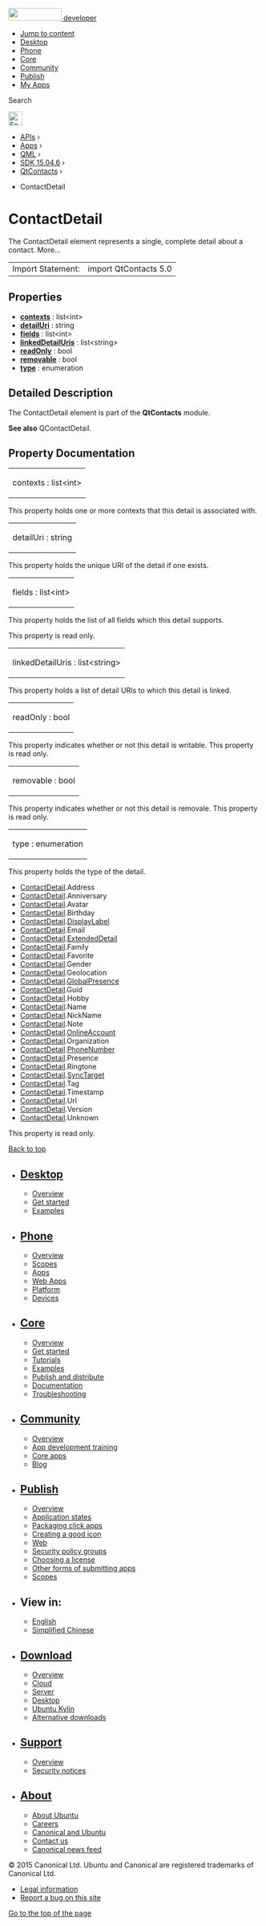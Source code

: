<a href="https://developer.ubuntu.com/" class="logo-ubuntu"><img src="https://developer.ubuntu.com/assets/sites/ubuntu/latest/u/img/logos/logo-ubuntu-orange.svg" width="106" height="25" /> <span>developer</span></a>

-   [Jump to content](index.html#main-content)
-   [Desktop](https://developer.ubuntu.com/en/desktop/)
-   [Phone](https://developer.ubuntu.com/en/phone/)
-   [Core](https://developer.ubuntu.com/core)
-   [Community](https://developer.ubuntu.com/en/community/)
-   [Publish](https://developer.ubuntu.com/en/publish/)
-   [My Apps](https://myapps.developer.ubuntu.com/)

Search

<img src="https://developer.ubuntu.com/assets/sites/ubuntu/latest/u/img/search-white.svg" alt="Search" height="28" />

-   [APIs](../../../../index.html) ›
-   [Apps](../../../index.html) ›
-   [QML](../../index.html) ›
-   [SDK 15.04.6](../index.html) ›
-   [QtContacts](../QtContacts/index.html) ›

<!-- -->

-   ContactDetail

ContactDetail
=============

<span class="subtitle"></span>
The ContactDetail element represents a single, complete detail about a contact. More...

|                   |                       |
|-------------------|-----------------------|
| Import Statement: | import QtContacts 5.0 |

<span id="properties"></span>
Properties
----------

-   ****[contexts](index.html#contexts-prop)**** : list&lt;int&gt;
-   ****[detailUri](index.html#detailUri-prop)**** : string
-   ****[fields](index.html#fields-prop)**** : list&lt;int&gt;
-   ****[linkedDetailUris](index.html#linkedDetailUris-prop)**** : list&lt;string&gt;
-   ****[readOnly](index.html#readOnly-prop)**** : bool
-   ****[removable](index.html#removable-prop)**** : bool
-   ****[type](index.html#type-prop)**** : enumeration

<span id="details"></span>
Detailed Description
--------------------

The ContactDetail element is part of the **QtContacts** module.

**See also** QContactDetail.

Property Documentation
----------------------

<table>
<colgroup>
<col width="100%" />
</colgroup>
<tbody>
<tr class="odd">
<td><p><span id="contexts-prop"></span><span class="name">contexts</span> : <span class="type">list</span>&lt;<span class="type">int</span>&gt;</p></td>
</tr>
</tbody>
</table>

This property holds one or more contexts that this detail is associated with.

<table>
<colgroup>
<col width="100%" />
</colgroup>
<tbody>
<tr class="odd">
<td><p><span id="detailUri-prop"></span><span class="name">detailUri</span> : <span class="type">string</span></p></td>
</tr>
</tbody>
</table>

This property holds the unique URI of the detail if one exists.

<table>
<colgroup>
<col width="100%" />
</colgroup>
<tbody>
<tr class="odd">
<td><p><span id="fields-prop"></span><span class="name">fields</span> : <span class="type">list</span>&lt;<span class="type">int</span>&gt;</p></td>
</tr>
</tbody>
</table>

This property holds the list of all fields which this detail supports.

This property is read only.

<table>
<colgroup>
<col width="100%" />
</colgroup>
<tbody>
<tr class="odd">
<td><p><span id="linkedDetailUris-prop"></span><span class="name">linkedDetailUris</span> : <span class="type">list</span>&lt;<span class="type">string</span>&gt;</p></td>
</tr>
</tbody>
</table>

This property holds a list of detail URIs to which this detail is linked.

<table>
<colgroup>
<col width="100%" />
</colgroup>
<tbody>
<tr class="odd">
<td><p><span id="readOnly-prop"></span><span class="name">readOnly</span> : <span class="type">bool</span></p></td>
</tr>
</tbody>
</table>

This property indicates whether or not this detail is writable. This property is read only.

<table>
<colgroup>
<col width="100%" />
</colgroup>
<tbody>
<tr class="odd">
<td><p><span id="removable-prop"></span><span class="name">removable</span> : <span class="type">bool</span></p></td>
</tr>
</tbody>
</table>

This property indicates whether or not this detail is removale. This property is read only.

<table>
<colgroup>
<col width="100%" />
</colgroup>
<tbody>
<tr class="odd">
<td><p><span id="type-prop"></span><span class="name">type</span> : <span class="type">enumeration</span></p></td>
</tr>
</tbody>
</table>

This property holds the type of the detail.

-   [ContactDetail](index.html).Address
-   [ContactDetail](index.html).Anniversary
-   [ContactDetail](index.html).Avatar
-   [ContactDetail](index.html).Birthday
-   [ContactDetail](index.html).[DisplayLabel](../QtContacts.DisplayLabel/index.html)
-   [ContactDetail](index.html).Email
-   [ContactDetail](index.html).[ExtendedDetail](../QtContacts.ExtendedDetail/index.html)
-   [ContactDetail](index.html).Family
-   [ContactDetail](index.html).Favorite
-   [ContactDetail](index.html).Gender
-   [ContactDetail](index.html).Geolocation
-   [ContactDetail](index.html).[GlobalPresence](../QtContacts.GlobalPresence/index.html)
-   [ContactDetail](index.html).Guid
-   [ContactDetail](index.html).Hobby
-   [ContactDetail](index.html).Name
-   [ContactDetail](index.html).NickName
-   [ContactDetail](index.html).Note
-   [ContactDetail](index.html).[OnlineAccount](../QtContacts.OnlineAccount/index.html)
-   [ContactDetail](index.html).Organization
-   [ContactDetail](index.html).[PhoneNumber](../QtContacts.PhoneNumber/index.html)
-   [ContactDetail](index.html).Presence
-   [ContactDetail](index.html).Ringtone
-   [ContactDetail](index.html).[SyncTarget](../QtContacts.SyncTarget/index.html)
-   [ContactDetail](index.html).Tag
-   [ContactDetail](index.html).Timestamp
-   [ContactDetail](index.html).Url
-   [ContactDetail](index.html).Version
-   [ContactDetail](index.html).Unknown

This property is read only.

[Back to top](index.html#)

-   [Desktop](https://developer.ubuntu.com/en/desktop/)
    ---------------------------------------------------

    -   [Overview](https://developer.ubuntu.com/en/desktop/)
    -   [Get started](http://snapcraft.io/?utm_source=developer.ubuntu.com&utm_medium=devportal&utm_term=snaps%20snapcraft%20desktop&utm_content=menu&utm_campaign=duc_snappers)
    -   [Examples](https://github.com/ubuntu/snappy-playpen)

-   [Phone](https://developer.ubuntu.com/en/phone/)
    -----------------------------------------------

    -   [Overview](https://developer.ubuntu.com/en/phone/)
    -   [Scopes](https://developer.ubuntu.com/en/phone/scopes/)
    -   [Apps](https://developer.ubuntu.com/en/phone/apps/)
    -   [Web Apps](https://developer.ubuntu.com/en/phone/web/)
    -   [Platform](https://developer.ubuntu.com/en/phone/platform/)
    -   [Devices](https://developer.ubuntu.com/en/phone/devices/)

-   [Core](https://developer.ubuntu.com/core)
    -----------------------------------------

    -   [Overview](https://developer.ubuntu.com/core)
    -   [Get started](https://developer.ubuntu.com/core/get-started)
    -   [Tutorials](https://developer.ubuntu.com/core/tutorials)
    -   [Examples](https://developer.ubuntu.com/core/examples)
    -   [Publish and distribute](https://developer.ubuntu.com/core/publish-and-distribute)
    -   [Documentation](https://developer.ubuntu.com/core/documentation)
    -   [Troubleshooting](https://developer.ubuntu.com/core/troubleshooting)

-   [Community](https://developer.ubuntu.com/en/community/)
    -------------------------------------------------------

    -   [Overview](https://developer.ubuntu.com/en/community/)
    -   [App development training](https://developer.ubuntu.com/en/community/training/)
    -   [Core apps](https://developer.ubuntu.com/en/community/core-apps/)
    -   [Blog](https://developer.ubuntu.com/en/community/blog/)

-   [Publish](https://developer.ubuntu.com/en/publish/)
    ---------------------------------------------------

    -   [Overview](https://developer.ubuntu.com/en/publish/)
    -   [Application states](https://developer.ubuntu.com/en/publish/application-states/)
    -   [Packaging click apps](https://developer.ubuntu.com/en/publish/packaging-click-apps/)
    -   [Creating a good icon](https://developer.ubuntu.com/en/publish/creating-a-good-icon/)
    -   [Web](https://developer.ubuntu.com/en/publish/web/)
    -   [Security policy groups](https://developer.ubuntu.com/en/publish/security-policy-groups/)
    -   [Choosing a license](https://developer.ubuntu.com/en/publish/choosing-a-license/)
    -   [Other forms of submitting apps](https://developer.ubuntu.com/en/publish/other-forms-of-submitting-apps/)
    -   [Scopes](https://developer.ubuntu.com/en/publish/scopes/)

-   View in:
    --------

    -   [English](index.html "Change to language: English")
    -   [Simplified Chinese](index.html "Change to language: Simplified Chinese")

-   [Download](http://ubuntu.com/download/)
    ---------------------------------------

    -   [Overview](http://ubuntu.com/download)
    -   [Cloud](http://ubuntu.com/download/cloud)
    -   [Server](http://ubuntu.com/download/server)
    -   [Desktop](http://ubuntu.com/download/desktop)
    -   [Ubuntu Kylin](http://ubuntu.com/download/ubuntu-kylin)
    -   [Alternative downloads](http://ubuntu.com/download/alternative-downloads)

-   [Support](http://ubuntu.com/support/)
    -------------------------------------

    -   [Overview](http://ubuntu.com/support)
    -   [Security notices](http://www.ubuntu.com/usn/)

-   [About](http://ubuntu.com/about/)
    ---------------------------------

    -   [About Ubuntu](http://ubuntu.com/about/about-ubuntu)
    -   [Careers](http://www.canonical.com/careers)
    -   [Canonical and Ubuntu](http://ubuntu.com/about/canonical-and-ubuntu)
    -   [Contact us](http://ubuntu.com/about/contact-us)
    -   [Canonical news feed](http://insights.ubuntu.com/feed/)

© 2015 Canonical Ltd. Ubuntu and Canonical are registered trademarks of Canonical Ltd.

-   [Legal information](http://www.ubuntu.com/legal)
-   [Report a bug on this site](https://bugs.launchpad.net/developer-ubuntu-com/)

<span class="accessibility-aid">[Go to the top of the page](index.html#)</span>
